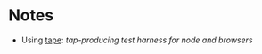 # Notes

- Using [tape](https://github.com/substack/tape): _tap-producing test harness for node and browsers_
